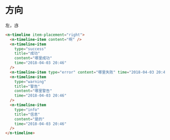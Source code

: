 # 方向

左，<span style="display: inline-block; transform: scaleX(-1);">右</span>

```html
<n-timeline item-placement="right">
  <n-timeline-item content="啊" />
  <n-timeline-item
    type="success"
    title="成功"
    content="哪里成功"
    time="2018-04-03 20:46"
  />
  <n-timeline-item type="error" content="哪里失败" time="2018-04-03 20:46" />
  <n-timeline-item
    type="warning"
    title="警告"
    content="哪里警告"
    time="2018-04-03 20:46"
  />
  <n-timeline-item
    type="info"
    title="信息"
    content="是的"
    time="2018-04-03 20:46"
  />
</n-timeline>
```
